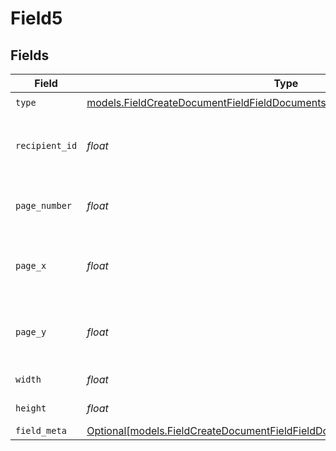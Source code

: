 # Field5


## Fields

| Field                                                                                                                                                          | Type                                                                                                                                                           | Required                                                                                                                                                       | Description                                                                                                                                                    |
| -------------------------------------------------------------------------------------------------------------------------------------------------------------- | -------------------------------------------------------------------------------------------------------------------------------------------------------------- | -------------------------------------------------------------------------------------------------------------------------------------------------------------- | -------------------------------------------------------------------------------------------------------------------------------------------------------------- |
| `type`                                                                                                                                                         | [models.FieldCreateDocumentFieldFieldDocumentsFieldsRequestRequestBody5Type](../models/fieldcreatedocumentfieldfielddocumentsfieldsrequestrequestbody5type.md) | :heavy_check_mark:                                                                                                                                             | N/A                                                                                                                                                            |
| `recipient_id`                                                                                                                                                 | *float*                                                                                                                                                        | :heavy_check_mark:                                                                                                                                             | The ID of the recipient to create the field for.                                                                                                               |
| `page_number`                                                                                                                                                  | *float*                                                                                                                                                        | :heavy_check_mark:                                                                                                                                             | The page number the field will be on.                                                                                                                          |
| `page_x`                                                                                                                                                       | *float*                                                                                                                                                        | :heavy_check_mark:                                                                                                                                             | The X coordinate of where the field will be placed.                                                                                                            |
| `page_y`                                                                                                                                                       | *float*                                                                                                                                                        | :heavy_check_mark:                                                                                                                                             | The Y coordinate of where the field will be placed.                                                                                                            |
| `width`                                                                                                                                                        | *float*                                                                                                                                                        | :heavy_check_mark:                                                                                                                                             | The width of the field.                                                                                                                                        |
| `height`                                                                                                                                                       | *float*                                                                                                                                                        | :heavy_check_mark:                                                                                                                                             | The height of the field.                                                                                                                                       |
| `field_meta`                                                                                                                                                   | [Optional[models.FieldCreateDocumentFieldFieldDocumentsFieldsFieldMeta]](../models/fieldcreatedocumentfieldfielddocumentsfieldsfieldmeta.md)                   | :heavy_minus_sign:                                                                                                                                             | N/A                                                                                                                                                            |